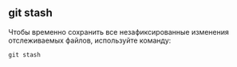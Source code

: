 ## **git stash**

Чтобы временно сохранить все незафиксированные изменения отслеживаемых файлов, используйте команду:

```
git stash
```